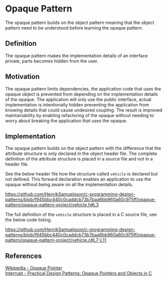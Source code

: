 # Opaque Pattern

The opaque pattern builds on the object pattern meaning that the object pattern need to be understood before learning the opaque pattern.

## Definition

The opaque pattern makes the implementation details of an interface private, parts becomes hidden from the user.

## Motivation

The opaque pattern limits dependencies, the application code that uses the opaque object is prevented from depending on the implementation details of the opaque. The application will only use the public interface, actual implementation is intentionally hidden preventing the application from knowing details that could cause undesired coupling. The result is improved maintainability by enabling refactoring of the opaque without needing to worry about breaking the application that uses the opaque.

## Implementation

The opaque pattern builds on the object pattern with the difference that the attribute structure is only declared in the object header file. The complete definition of the attribute structure is placed in a source file and not in a header file.

See the below header file how the structure called `vehicle` is declared but not defined. This forward declaration enables an application to use the opaque without being aware on all the implementation details.

<https://github.com/HenrikSamuelsson/c-programming-design-patterns/blob/f945bbc440c0caddcb73b7baa6bb960a60c975ff/opaque-pattern/opaque-pattern-project/vehicle.h#L3>

The full definition of the `vehicle` structure is placed in a C source file, see the below code listing.

<https://github.com/HenrikSamuelsson/c-programming-design-patterns/blob/f945bbc440c0caddcb73b7baa6bb960a60c975ff/opaque-pattern/opaque-pattern-project/vehicle.c#L7-L11>

## References

[Wikipedia - Opaque Pointer](https://en.wikipedia.org/wiki/Opaque_pointer)  
[Interrupt - Practical Design Patterns: Opaque Pointers and Objects in C](https://interrupt.memfault.com/blog/opaque-pointers#practical-design-patterns-opaque-pointers-and-objects-in-c)  

